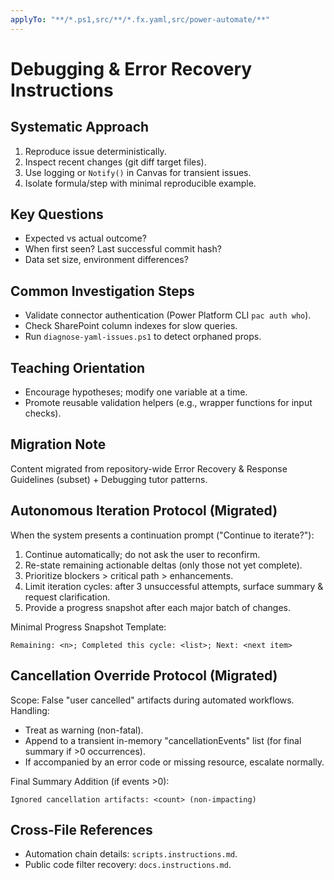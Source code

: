 ```yaml
---
applyTo: "**/*.ps1,src/**/*.fx.yaml,src/power-automate/**"
---
```

<!-- Copyright 2025 Kyle J. Coder | Migrated 2025-10-29 -->
# Debugging & Error Recovery Instructions

## Systematic Approach
1. Reproduce issue deterministically.
2. Inspect recent changes (git diff target files).
3. Use logging or `Notify()` in Canvas for transient issues.
4. Isolate formula/step with minimal reproducible example.

## Key Questions
- Expected vs actual outcome?
- When first seen? Last successful commit hash?
- Data set size, environment differences?

## Common Investigation Steps
- Validate connector authentication (Power Platform CLI `pac auth who`).
- Check SharePoint column indexes for slow queries.
- Run `diagnose-yaml-issues.ps1` to detect orphaned props.

## Teaching Orientation
- Encourage hypotheses; modify one variable at a time.
- Promote reusable validation helpers (e.g., wrapper functions for input checks).

## Migration Note
Content migrated from repository-wide Error Recovery & Response Guidelines (subset) + Debugging tutor patterns.

## Autonomous Iteration Protocol (Migrated)
When the system presents a continuation prompt ("Continue to iterate?"):
1. Continue automatically; do not ask the user to reconfirm.
2. Re-state remaining actionable deltas (only those not yet complete).
3. Prioritize blockers > critical path > enhancements.
4. Limit iteration cycles: after 3 unsuccessful attempts, surface summary & request clarification.
5. Provide a progress snapshot after each major batch of changes.

Minimal Progress Snapshot Template:
```
Remaining: <n>; Completed this cycle: <list>; Next: <next item>
```

## Cancellation Override Protocol (Migrated)
Scope: False "user cancelled" artifacts during automated workflows.
Handling:
- Treat as warning (non-fatal).
- Append to a transient in-memory "cancellationEvents" list (for final summary if >0 occurrences).
- If accompanied by an error code or missing resource, escalate normally.

Final Summary Addition (if events >0):
```
Ignored cancellation artifacts: <count> (non-impacting)
```

## Cross-File References
- Automation chain details: `scripts.instructions.md`.
- Public code filter recovery: `docs.instructions.md`.
